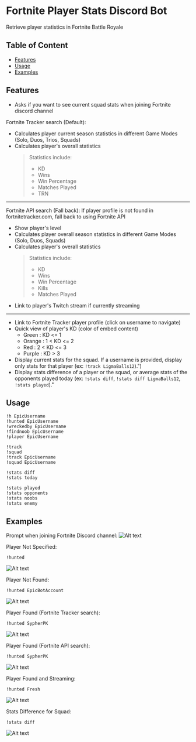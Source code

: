 # Fortnite Player Stats Discord Bot
Retrieve player statistics in Fortnite Battle Royale

## Table of Content

* [Features](#features)
* [Usage](#usage)
* [Examples](#examples)

## Features
- Asks if you want to see current squad stats when joining Fortnite discord channel 

Fortnite Tracker search (Default): 
- Calculates player current season statistics in different Game Modes (Solo, Duos, Trios, Squads)
- Calculates player's overall statistics
    > Statistics include:
    >    - KD 
    >    - Wins
    >    - Win Percentage
    >    - Matches Played
    >    - TRN 
----------------------------------------------------------------------------------
Fortnite API search (Fall back):
If player profile is not found in fortnitetracker.com, fall back to using Fortnite API
- Show player's level
- Calculates player overall season statistics in different Game Modes (Solo, Duos, Squads)
- Calculates player's overall statistics
    > Statistics include:
    >    - KD 
    >    - Wins
    >    - Win Percentage
    >    - Kills 
    >    - Matches Played
- Link to player's Twitch stream if currently streaming    
----------------------------------------------------------------------------------

- Link to Fortnite Tracker player profile (click on username to navigate)
- Quick view of player's KD (color of embed content)
    - Green : KD <= 1
    - Orange : 1 < KD <= 2
    - Red : 2 < KD <= 3
    - Purple : KD > 3
- Display current stats for the squad. If a username is provided, display only stats for that player (ex: `!track LigmaBalls12`).")
- Display stats difference of a player or the squad, or average stats of the opponents played today (ex: `!stats diff`, `!stats diff LigmaBalls12`, `!stats played`)."

## Usage
```
!h EpicUsername
!hunted EpicUsername
!wreckedby EpicUsername
!findnoob EpicUsername
!player EpicUsername

!track
!squad
!track EpicUsername
!squad EpicUsername

!stats diff
!stats today

!stats played
!stats opponents
!stats noobs
!stats enemy
```

## Examples
Prompt when joining Fortnite Discord channel:
![Alt text](/images/prompt_example.png?raw=true)

Player Not Specified:
```
!hunted
```
![Alt text](/images/provide_username_example.png?raw=true)

Player Not Found:
```
!hunted EpicBotAccount
```
![Alt text](/images/fail_example.png?raw=true)

Player Found (Fortnite Tracker search):
```
!hunted SypherPK
```
![Alt text](/images/fortnite_tracker_example.png?raw=true)

Player Found (Fortnite API search):
```
!hunted SypherPK
```
![Alt text](/images/example.png?raw=true)

Player Found and Streaming:
```
!hunted Fresh
```
![Alt text](/images/twitch_example.png?raw=true)

Stats Difference for Squad:
```
!stats diff
```
![Alt text](/images/stats_diff_example.png?raw=true)


